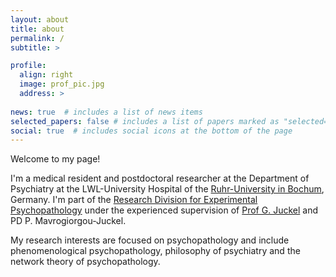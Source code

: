 ```yaml
---
layout: about
title: about
permalink: /
subtitle: >

profile:
  align: right
  image: prof_pic.jpg
  address: >
    
news: true  # includes a list of news items
selected_papers: false # includes a list of papers marked as "selected={true}"
social: true  # includes social icons at the bottom of the page
---
```


<p>Welcome to my page!</p> <p>I'm a medical resident and postdoctoral researcher at the 
Department of Psychiatry at the LWL-University Hospital of the <a href="https://www.ruhr-uni-bochum.de/en">Ruhr-University in Bochum</a>, Germany. I'm part of the <a href="https://psychiatrie.lwl-uk-bochum.de/forschung-und-lehre/forschung/forschungsbereiche/Experimentelle_Psychopathologie">Research Division for Experimental Psychopathology</a> under the experienced supervision of <a href="https://de.wikipedia.org/wiki/Georg_Juckel">Prof G. Juckel</a> and PD P. Mavrogiorgou-Juckel.</p>
<p>My research interests are focused on psychopathology and include phenomenological psychopathology, philosophy of psychiatry and the network theory of psychopathology.</p>

